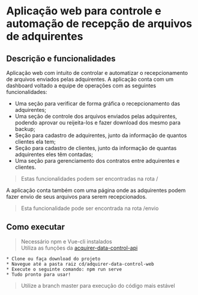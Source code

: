 # Aplicação web para controle e automação de recepção de arquivos de adquirentes

## Descrição e funcionalidades

Aplicação web com intuito de controlar e automatizar o recepcionamento de arquivos enviados pelas adquirentes.
A aplicação conta com um dashboard voltado a equipe de operações com as seguintes funcionalidades:
* Uma seção para verificar de forma gráfica o recepcionamento das adquirentes;
* Uma seção de controle dos arquivos enviados pelas adquirentes, podendo aprovar ou reijeita-los e fazer download dos mesmo para backup;
* Seção para cadastro de adquirentes, junto da informação de quantos clientes ela tem;
* Seção para cadastro de clientes, junto da informação de quantas adquirentes eles têm contadas;
* Uma seção para gerenciamento dos contratos entre adquirentes e clientes.

> Estas funcionalidades podem ser encontradas na rota /

A aplicação conta também com uma página onde as adquirentes podem fazer envio de seus arquivos para serem recepcionados.

> Esta funcionalidade pode ser encontrada na rota /envio

## Como executar

> Necessário npm e Vue-cli instalados  
> Utiliza as funções da [acquirer-data-control-api](https://github.com/DaniloGN/acquirer-data-control-api)

```
* Clone ou faça download do projeto
* Navegue até a pasta raiz cd/adquirer-data-control-web
* Execute o seguinte comando: npm run serve
* Tudo pronto para usar!
```
> Utilize a branch master para execução do código mais estável
